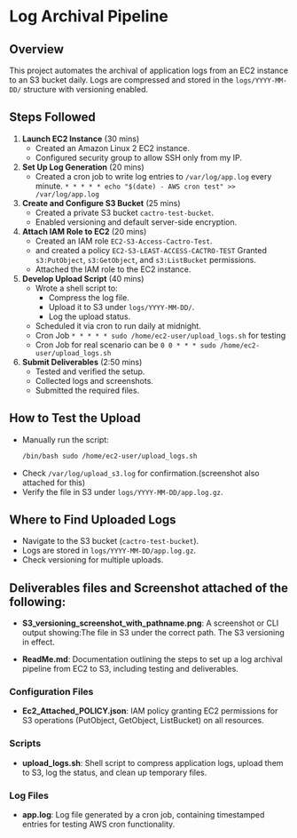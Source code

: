 # Log Archival Pipeline

## Overview

This project automates the archival of application logs from an EC2 instance to an S3 bucket daily. Logs are compressed and stored in the `logs/YYYY-MM-DD/` structure with versioning enabled.

## Steps Followed

1. **Launch EC2 Instance** (30 mins)
   - Created an Amazon Linux 2 EC2 instance.
   - Configured security group to allow SSH only from my IP.
2. **Set Up Log Generation** (20 mins)
   - Created a cron job to write log entries to `/var/log/app.log` every minute.
     `* * * * * echo "$(date) - AWS cron test" >> /var/log/app.log`
3. **Create and Configure S3 Bucket** (25 mins)
   - Created a private S3 bucket `cactro-test-bucket`.
   - Enabled versioning and default server-side encryption.
4. **Attach IAM Role to EC2** (20 mins)
   - Created an IAM role `EC2-S3-Access-Cactro-Test`.
   - and created a policy `EC2-S3-LEAST-ACCESS-CACTRO-TEST` Granted `s3:PutObject`, `s3:GetObject`, and `s3:ListBucket` permissions.
   - Attached the IAM role to the EC2 instance.
5. **Develop Upload Script** (40 mins)
   - Wrote a shell script to:
     - Compress the log file.
     - Upload it to S3 under `logs/YYYY-MM-DD/`.
     - Log the upload status.
   - Scheduled it via cron to run daily at midnight.
   - Cron Job `* * * * * sudo /home/ec2-user/upload_logs.sh` for testing
   - Cron Job for real scenario can be `0 0 * * * sudo /home/ec2-user/upload_logs.sh`
6. **Submit Deliverables** (2:50 mins)
   - Tested and verified the setup.
   - Collected logs and screenshots.
   - Submitted the required files.

## How to Test the Upload

- Manually run the script:
  ```bash
  /bin/bash sudo /home/ec2-user/upload_logs.sh
  ```
- Check `/var/log/upload_s3.log` for confirmation.(screenshot also attached for this)
- Verify the file in S3 under `logs/YYYY-MM-DD/app.log.gz`.

## Where to Find Uploaded Logs

- Navigate to the S3 bucket (`cactro-test-bucket`).
- Logs are stored in `logs/YYYY-MM-DD/app.log.gz`.
- Check versioning for multiple uploads.

## Deliverables files and Screenshot attached of the following:

- **S3_versioning_screenshot_with_pathname.png**: A screenshot or CLI output showing:The file in S3 under the correct path. The S3 versioning in effect.

- **ReadMe.md**: Documentation outlining the steps to set up a log archival pipeline from EC2 to S3, including testing and deliverables.

### Configuration Files

- **Ec2_Attached_POLICY.json**: IAM policy granting EC2 permissions for S3 operations (PutObject, GetObject, ListBucket) on all resources.

### Scripts

- **upload_logs.sh**: Shell script to compress application logs, upload them to S3, log the status, and clean up temporary files.

### Log Files

- **app.log**: Log file generated by a cron job, containing timestamped entries for testing AWS cron functionality.
